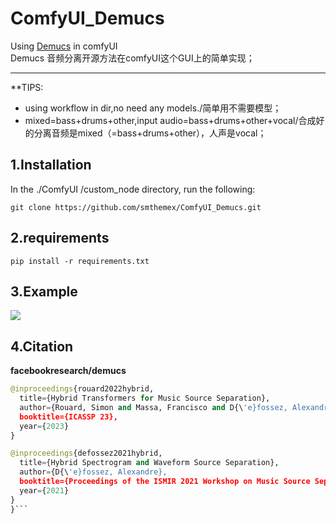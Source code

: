 # ComfyUI_Demucs  
Using [Demucs](https://github.com/facebookresearch/demucs) in comfyUI     
Demucs 音频分离开源方法在comfyUI这个GUI上的简单实现； 

----

**TIPS:
* using workflow in dir,no need any models./简单用不需要模型；  
* mixed=bass+drums+other,input audio=bass+drums+other+vocal/合成好的分离音频是mixed（=bass+drums+other），人声是vocal；  

1.Installation  
-----
  In the ./ComfyUI /custom_node directory, run the following:   
```
git clone https://github.com/smthemex/ComfyUI_Demucs.git
```
2.requirements  
----

```
pip install -r requirements.txt 
```

3.Example
----   

![](https://github.com/smthemex/ComfyUI_Demucs/blob/main/example.png)


4.Citation
------

**facebookresearch/demucs**
``` python  
@inproceedings{rouard2022hybrid,
  title={Hybrid Transformers for Music Source Separation},
  author={Rouard, Simon and Massa, Francisco and D{\'e}fossez, Alexandre},
  booktitle={ICASSP 23},
  year={2023}
}

@inproceedings{defossez2021hybrid,
  title={Hybrid Spectrogram and Waveform Source Separation},
  author={D{\'e}fossez, Alexandre},
  booktitle={Proceedings of the ISMIR 2021 Workshop on Music Source Separation},
  year={2021}
}
}```
